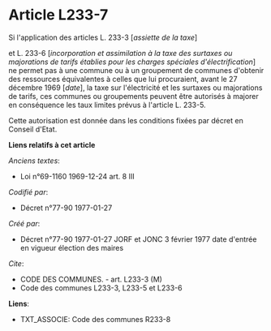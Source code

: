 # Article L233-7

Si l'application des articles L. 233-3 [*assiette de la taxe*]

et L. 233-6 [*incorporation et assimilation à la taxe des surtaxes ou majorations de tarifs établies pour les charges
spéciales d'électrification*] ne permet pas à une commune ou à un groupement de communes d'obtenir des ressources
équivalentes à celles que lui procuraient, avant le 27 décembre 1969 [*date*], la taxe sur l'électricité et les surtaxes ou
majorations de tarifs, ces communes ou groupements peuvent être autorisés à majorer en conséquence les taux limites prévus à
l'article L. 233-5. 

Cette autorisation est donnée dans les conditions fixées par décret en Conseil d'Etat.

**Liens relatifs à cet article**

_Anciens textes_:

  - Loi n°69-1160 1969-12-24 art. 8 III

_Codifié par_:

  - Décret n°77-90 1977-01-27

_Créé par_:

  - Décret n°77-90 1977-01-27 JORF et JONC 3 février 1977 date d'entrée en vigueur élection des maires

_Cite_:

  - CODE DES COMMUNES. - art. L233-3 (M)
  - Code des communes L233-3, L233-5 et L233-6

**Liens**:

  - TXT_ASSOCIE: Code des communes R233-8
